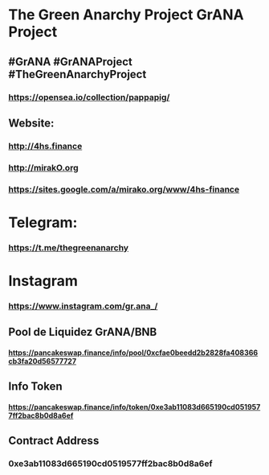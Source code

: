 # The Green Anarchy Project GrANA Project
## #GrANA #GrANAProject #TheGreenAnarchyProject

### https://opensea.io/collection/pappapig/

## Website:
### http://4hs.finance
### http://mirakO.org
### https://sites.google.com/a/mirako.org/www/4hs-finance

# Telegram:
### https://t.me/thegreenanarchy
# Instagram
### https://www.instagram.com/gr.ana_/

## Pool de Liquidez GrANA/BNB
#### https://pancakeswap.finance/info/pool/0xcfae0beedd2b2828fa408366cb3fa20d56577727

## Info Token 
#### https://pancakeswap.finance/info/token/0xe3ab11083d665190cd0519577ff2bac8b0d8a6ef

## Contract Address
### 0xe3ab11083d665190cd0519577ff2bac8b0d8a6ef
